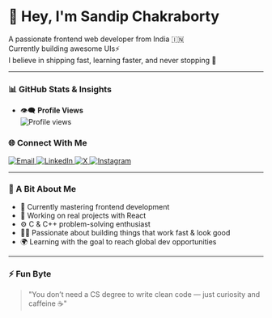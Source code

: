 # 👋 Hey, I'm Sandip Chakraborty

A passionate frontend web developer from India 🇮🇳  
Currently building awesome UIs⚡  
I believe in shipping fast, learning faster, and never stopping 🚀

---

### 📊 GitHub Stats & Insights

- 👁️‍🗨️ **Profile Views**  
  ![Profile views](https://komarev.com/ghpvc/?username=sandipchakraborty1&label=Visitors&color=0e75b6&style=flat)





### 🌐 Connect With Me

<p>
  <a href="mailto:sanchakraborty.sc@gmail.com" target="_blank">
    <img src="https://img.shields.io/badge/Email-D14836?style=for-the-badge&logo=gmail&logoColor=white" alt="Email"/>
  </a>
  <a href="https://www.linkedin.com/in/sandip-chakraborty-b84079337/" target="_blank">
    <img src="https://img.shields.io/badge/LinkedIn-0A66C2?style=for-the-badge&logo=linkedin&logoColor=white" alt="LinkedIn"/>
  </a>
    <a href="https://x.com/sandip186_" target="_blank">
    <img src="https://img.shields.io/badge/X-000000?style=for-the-badge&logo=x&logoColor=white" alt="X"/>
  </a>
  <a href="https://www.instagram.com/_sandip.chakraborty/" target="_blank">
    <img src="https://img.shields.io/badge/Instagram-E4405F?style=for-the-badge&logo=instagram&logoColor=white" alt="Instagram"/>
  </a>

</p>

---

### 💬 A Bit About Me

- 🧠 Currently mastering frontend development
- 🔧 Working on real projects with React
- ⚙️ C & C++ problem-solving enthusiast
- 👨‍💻 Passionate about building things that work fast & look good
- 🌍 Learning with the goal to reach global dev opportunities

---

### ⚡ Fun Byte

> "You don’t need a CS degree to write clean code — just curiosity and caffeine ☕"

